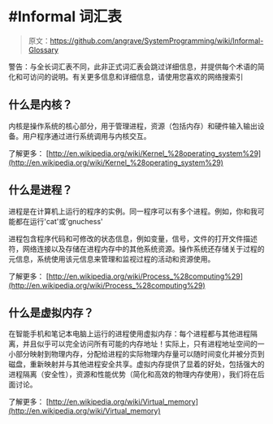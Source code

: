 # #Informal 词汇表

> 原文：<https://github.com/angrave/SystemProgramming/wiki/Informal-Glossary>

警告：与全长词汇表不同，此非正式词汇表会跳过详细信息，并提供每个术语的简化和可访问的说明。有关更多信息和详细信息，请使用您喜欢的网络搜索引

## 什么是内核？

内核是操作系统的核心部分，用于管理进程，资源（包括内存）和硬件输入输出设备。用户程序通过进行系统调用与内核交互。

了解更多： [http://en.wikipedia.org/wiki/Kernel_%28operating_system%29](http://en.wikipedia.org/wiki/Kernel_%28operating_system%29)

## 什么是进程？

进程是在计算机上运行的程序的实例。同一程序可以有多个进程。例如，你和我可能都在运行'cat'或'gnuchess'

进程包含程序代码和可修改的状态信息，例如变量，信号，文件的打开文件描述符，网络连接以及存储在进程内存中的其他系统资源。操作系统还存储关于过程的元信息，系统使用该元信息来管理和监视过程的活动和资源使用。

了解更多： [http://en.wikipedia.org/wiki/Process_%28computing%29](http://en.wikipedia.org/wiki/Process_%28computing%29)

## 什么是虚拟内存？

在智能手机和笔记本电脑上运行的进程使用虚拟内存：每个进程都与其他进程隔离，并且似乎可以完全访问所有可能的内存地址！实际上，只有进程地址空间的一小部分映射到物理内存，分配给进程的实际物理内存量可以随时间变化并被分页到磁盘，重新映射并与其他进程安全共享。虚拟内存提供了显着的好处，包括强大的进程隔离（安全性），资源和性能优势（简化和高效的物理内存使用），我们将在后面讨论。

了解更多： [http://en.wikipedia.org/wiki/Virtual_memory](http://en.wikipedia.org/wiki/Virtual_memory)